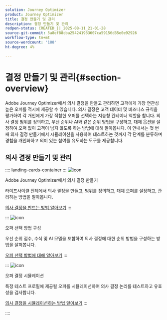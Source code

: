 ```yaml
---
solution: Journey Optimizer
product: Journey Optimizer
title: 결정 만들기 및 관리
description: 결정 만들기 및 관리
redpen-status: CREATED_||_2025-08-11_21-01-28
source-git-commit: 5a8ef88cba254241933607ca59156d35e0e92926
workflow-type: tm+mt
source-wordcount: '188'
ht-degree: 4%

---
```



# 결정 만들기 및 관리{#section-overview}

Adobe Journey Optimizer에서 의사 결정을 만들고 관리하면 고객에게 가장 연관성 높은 오퍼를 적시에 제공할 수 있습니다. 의사 결정은 고객 데이터 및 비즈니스 규칙을 평가하여 각 개인에게 가장 적합한 오퍼를 선택하는 지능형 컨테이너 역할을 합니다. 의사 결정 범위를 정의하고, 우선 순위나 AI와 같은 순위 방법을 구성하고, 대체 옵션을 설정하여 오퍼 없이 고객이 남지 않도록 하는 방법에 대해 알아봅니다. 이 안내서는 첫 번째 의사 결정 만들기에서 시뮬레이션을 사용하여 테스트하는 것까지 각 단계를 분류하며 경험을 개인화하고 의미 있는 참여를 유도하는 도구를 제공합니다.

## 의사 결정 만들기 및 관리

:::: landing-cards-container
:::
![icon](https://cdn.experienceleague.adobe.com/icons/circle-play.svg)

Adobe Journey Optimizer에서 의사 결정 만들기

라이프사이클 전체에서 의사 결정을 만들고, 범위를 정의하고, 대체 오퍼를 설정하고, 관리하는 방법을 알아봅니다.

[의사 결정을 만드는 방법 알아보기](../using/offers/offer-activities/create-offer-activities.md)
:::

:::
![icon](https://cdn.experienceleague.adobe.com/icons/gear.svg)

오퍼 선택 방법 구성

우선 순위 점수, 수식 및 AI 모델을 포함하여 의사 결정에 대한 순위 방법을 구성하는 방법을 살펴봅니다.

[오퍼 선택 방법에 대해 알아보기](../using/offers/offer-activities/configure-offer-selection.md)
:::

:::
![icon](https://cdn.experienceleague.adobe.com/icons/code-branch.svg)

오퍼 결정 시뮬레이션

특정 테스트 프로필에 제공될 오퍼를 시뮬레이션하여 의사 결정 논리를 테스트하고 유효성을 검사합니다.

[의사 결정을 시뮬레이션하는 방법 알아보기](../using/offers/offer-activities/simulation.md)
:::

::::
